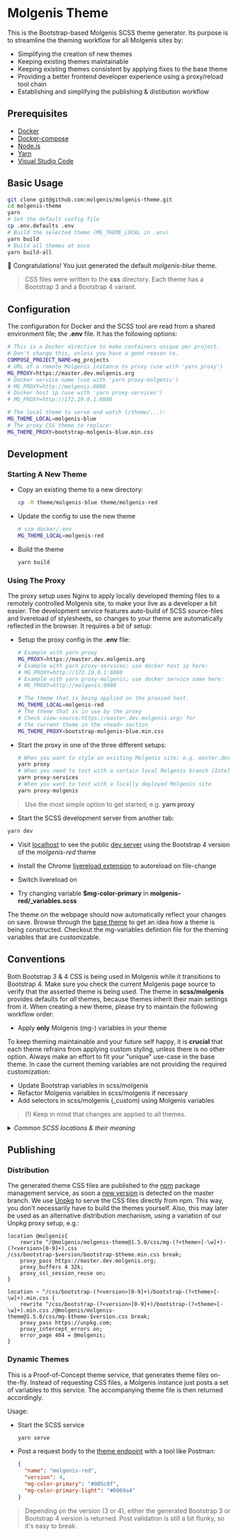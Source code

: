 # Molgenis Theme

This is the Bootstrap-based Molgenis SCSS theme generator. Its purpose is to
streamline the theming workflow for all Molgenis sites by:

* Simplifying the creation of new themes
* Keeping existing themes maintainable
* Keeping existing themes consistent by applying fixes to the base theme
* Providing a better frontend developer experience using a proxy/reload tool chain
* Establishing and simplifying the publishing & distibution workflow

## Prerequisites

* [Docker](https://docs.docker.com/docker-for-mac/install/)
* [Docker-compose](https://docs.docker.com/compose/install/)
* [Node.js](https://nodejs.org/dist/v14.9.0/node-v14.9.0.pkg)
* [Yarn](https://classic.yarnpkg.com/en/docs/install/#mac-stable)
* [Visual Studio Code](https://code.visualstudio.com/docs/setup/mac)

## Basic Usage

```bash
git clone git@github.com:molgenis/molgenis-theme.git
cd molgenis-theme
yarn
# Set the default config file
cp .env.defaults .env
# Build the selected theme (MG_THEME_LOCAL in .env)
yarn build
# Build all themes at once
yarn build-all
```

:tada: Congratulations! You just generated the default *molgenis-blue* theme.

> CSS files were written to the **css** directory. Each theme has a Bootstrap 3
  and a Bootstrap 4 variant.

## Configuration

The configuration for Docker and the SCSS tool are read from a shared environment
file; the **.env** file. It has the following options:

```bash
# This is a Docker directive to make containers unique per project.
# Don't change this, unless you have a good reason to.
COMPOSE_PROJECT_NAME=mg_projects
# URL of a remote Molgenis instance to proxy (use with 'yarn proxy')
MG_PROXY=https://master.dev.molgenis.org
# Docker service name (use with 'yarn proxy-molgenis')
# MG_PROXY=http://molgenis:8080
# Docker host ip (use with 'yarn proxy-services')
# MG_PROXY=http://172.19.0.1:8080

# The local theme to serve and watch (/theme/...):
MG_THEME_LOCAL=molgenis-blue
# The proxy CSS theme to replace:
MG_THEME_PROXY=bootstrap-molgenis-blue.min.css
```

## Development

### Starting A New Theme

* Copy an existing theme to a new directory:

  ```bash
  cp -R theme/molgenis-blue theme/molgenis-red
  ```

* Update the config to use the new theme

  ```bash
  # vim docker/.env
  MG_THEME_LOCAL=molgenis-red
  ```

* Build the theme

  ```bash
  yarn build
  ```

### Using The Proxy

The proxy setup uses Nginx to apply locally developed theming files to a remotely
controlled Molgenis site, to make your live as a developer a bit easier. The
development service features auto-build of SCSS source-files and livereload of
stylesheets, so changes to your theme are automatically reflected in the browser.
It requires a bit of setup:

* Setup the proxy config in the **.env** file:

  ```bash
  # Example with yarn proxy
  MG_PROXY=https://master.dev.molgenis.org
  # Example with yarn proxy-services; use docker host ip here:
  # MG_PROXY=http://172.19.0.1:8080
  # Example with yarn proxy-molgenis; use docker service name here:
  # MG_PROXY=http://molgenis:8080

  # The theme that is being applied on the proxied host.
  MG_THEME_LOCAL=molgenis-red
  # The theme that is in use by the proxy
  # Check view-source:https://master.dev.molgenis.org/ for
  # the current theme in the <head> section
  MG_THEME_PROXY=bootstrap-molgenis-blue.min.css
  ```

* Start the proxy in one of the three different setups:

  ```bash
  # When you want to style an existing Molgenis site; e.g. master.dev.molgenis.org
  yarn proxy
  # When you need to test with a certain local Molgenis branch (IntelliJ)
  yarn proxy-services
  # When you want to test with a locally deployed Molgenis site
  yarn proxy-molgenis
  ```

> Use the most simple option to get started; e.g. **yarn proxy**

* Start the SCSS development server from another tab:

```bash
yarn dev
```

* Visit [localhost](http://localhost) to see the public [dev server](https://master.molgenis.org)
  using the Bootstrap 4 version of the *molgenis-red* theme

* Install the Chrome [livereload extension](https://chrome.google.com/webstore/detail/livereload/jnihajbhpnppcggbcgedagnkighmdlei)
  to autoreload on file-change
* Switch livereload on
* Try changing variable **$mg-color-primary** in **molgenis-red/_variables.scss**

The theme on the webpage should now automatically reflect your changes on save.
Browse through the [base theme](/scss/molgenis) to get an idea how a theme
is being constructed. Checkout the mg-variables defintion file for the theming
variables that are customizable.

## Conventions

Both Bootstrap 3 & 4 CSS is being used in Molgenis while it transitions to Bootstrap 4.
Make sure you check the current Molgenis page source to verify that the asserted theme
is being used. The theme in **scss/molgenis** provides defaults for *all* themes, because
themes inherit their main settings from it. When creating a new theme, please try to
maintain the following workflow order:

* Apply **only** Molgenis (mg-) variables in your theme

To keep theming maintainable and your future self happy, it is **crucial**
that each theme refrains from applying custom styling, unless there is no
other option. Always make an effort to fit your "unique" use-case in the
base theme. In case the current theming variables are not providing
the required customization:

* Update Bootstrap variables in scss/molgenis
* Refactor Molgenis variables in scss/molgenis if necessary
* Add selectors in scss/molgenis (_custom) using Molgenis variables

> (!) Keep in mind that changes are applied to all themes.

<details>
<summary><em>Common SCSS locations & their meaning</em></summary>

```markdown
* **theme-3.scss** is the root source-file for the generated Molgenis Bootstrap 3 theme
* **theme-4.scss** is the root source-file for the generated Molgenis Bootstrap 4 theme
* Theme variables go in **./theme/myproject/_variables.scss**
* Theme-agnostic fixes should be made in the main theme at **./scss/molgenis**
* Molgenis theme variables start with the **mg-** prefix
* Molgenis theme variables are in **./scss/molgenis/_variables.scss**
* Do not use Bootstrap variables in themes directly if you don't need to;
* use the **mg-** prefixed Molgenis theme variables instead
* Bootstrap-3 variables are in **./node_modules/bootstrap-sass/assets/stylesheets/bootstrap/_variables.scss**
* Bootstrap-4 variables are in **./node_modules/bootstrap-scss/_variables.scss**
* Bootstrap-3 variables are customized in **./scss/molgenis/theme-3/_variables.scss**
* Bootstrap-4 variables are customized in **./scss/molgenis/theme-4/_variables.scss**
* Small theme-agnostic Bootstrap-agnostic selectors are in **scss/molgenis/_custom.scss**
* Extensive theme-agnostic Bootstrap-agnostic selectors are in **scss/molgenis/elements/_some-page-element.scss**
* Small theme-agnostic Bootstrap-3 specific selectors are in **scss/molgenis/theme-3/_custom.scss**
* Extensive theme-agnostic Bootstrap-3 specific selectors are in **scss/molgenis/theme-3/elements/_some-page-element.scss**
* Theme-agnostic Bootstrap-4 specific selectors are in **scss/molgenis/theme-4/_custom.scss**
* Extensive theme-agnostic Bootstrap-4 specific selectors are in **scss/molgenis/theme-4/elements/_some-page-element.scss**
```

</details>

## Publishing

### Distribution

The generated theme CSS files are published to the [npm](http://npmjs.com/@molgenis/molgenis-theme)
package management service, as soon a [new version](https://github.com/molgenis/molgenis-theme/actions?query=workflow%3ACI)
is detected on the master branch. We use [Unpkg](https://unpkg.com/browse/@molgenis/molgenis-theme@latest/css/) to serve the
CSS files directly from npm. This way, you don't necessarily have to build the themes yourself.
Also, this may later be used as an alternative distribution mechanism, using a variation
of our Unpkg proxy setup, e.g.:

```nginx
location @molgenis{
    rewrite ^/@molgenis/molgenis-theme@1.5.0/css/mg-(?<theme>[-\w]+)-(?<version>[0-9]+).css /css/bootstrap-$version/bootstrap-$theme.min.css break;
    proxy_pass https://master.dev.molgenis.org;
    proxy_buffers 4 32k;
    proxy_ssl_session_reuse on;
}

location ~ ^/css/bootstrap-(?<version>[0-9]+)/bootstrap-(?<theme>[-\w]+).min.css {
    rewrite ^/css/bootstrap-(?<version>[0-9]+)/bootstrap-(?<theme>[-\w]+).min.css /@molgenis/molgenis-theme@1.5.0/css/mg-$theme-$version.css break;
    proxy_pass https://unpkg.com;
    proxy_intercept_errors on;
    error_page 404 = @molgenis;
}
```

### Dynamic Themes

This is a Proof-of-Concept theme service, that generates theme files on-the-fly.
Instead of requesting CSS files, a Molgenis instance just posts a set of variables
to this service. The accompanying theme file is then returned accordingly.

Usage:

* Start the SCSS service

  ```bash
  yarn serve
  ```

* Post a request body to the [theme endpoint](http://localhost:8080/theme) with a tool like Postman:

  ```json
  {
    "name": "molgenis-red",
    "version": 4,
    "mg-color-primary": "#005c8f",
    "mg-color-primary-light": "#0069a4"
  }
  ```

> Depending on the version (3 or 4), either the generated Bootstrap 3 or Bootstrap 4
  version is returned. Post validation is still a bit flunky, so it's easy to break.
